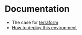 # Documentation

- The case for [terraform](terraform.io)
- [How to deploy this environment](./DEPLOY.md)


